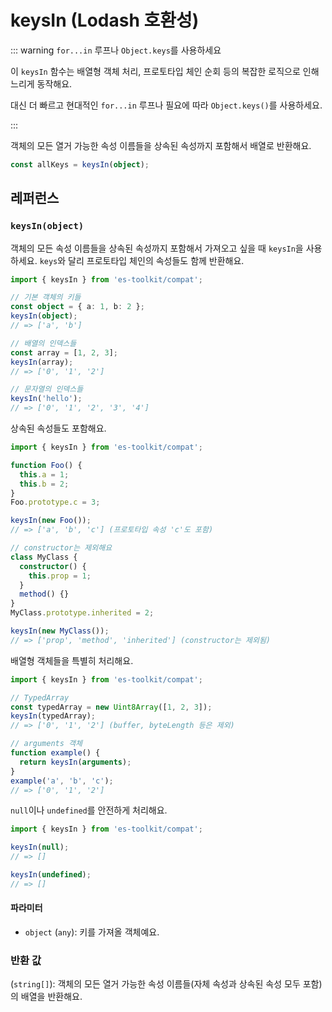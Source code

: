 # keysIn (Lodash 호환성)

::: warning `for...in` 루프나 `Object.keys`를 사용하세요

이 `keysIn` 함수는 배열형 객체 처리, 프로토타입 체인 순회 등의 복잡한 로직으로 인해 느리게 동작해요.

대신 더 빠르고 현대적인 `for...in` 루프나 필요에 따라 `Object.keys()`를 사용하세요.

:::

객체의 모든 열거 가능한 속성 이름들을 상속된 속성까지 포함해서 배열로 반환해요.

```typescript
const allKeys = keysIn(object);
```

## 레퍼런스

### `keysIn(object)`

객체의 모든 속성 이름들을 상속된 속성까지 포함해서 가져오고 싶을 때 `keysIn`을 사용하세요. `keys`와 달리 프로토타입 체인의 속성들도 함께 반환해요.

```typescript
import { keysIn } from 'es-toolkit/compat';

// 기본 객체의 키들
const object = { a: 1, b: 2 };
keysIn(object);
// => ['a', 'b']

// 배열의 인덱스들
const array = [1, 2, 3];
keysIn(array);
// => ['0', '1', '2']

// 문자열의 인덱스들
keysIn('hello');
// => ['0', '1', '2', '3', '4']
```

상속된 속성들도 포함해요.

```typescript
import { keysIn } from 'es-toolkit/compat';

function Foo() {
  this.a = 1;
  this.b = 2;
}
Foo.prototype.c = 3;

keysIn(new Foo());
// => ['a', 'b', 'c'] (프로토타입 속성 'c'도 포함)

// constructor는 제외해요
class MyClass {
  constructor() {
    this.prop = 1;
  }
  method() {}
}
MyClass.prototype.inherited = 2;

keysIn(new MyClass());
// => ['prop', 'method', 'inherited'] (constructor는 제외됨)
```

배열형 객체들을 특별히 처리해요.

```typescript
import { keysIn } from 'es-toolkit/compat';

// TypedArray
const typedArray = new Uint8Array([1, 2, 3]);
keysIn(typedArray);
// => ['0', '1', '2'] (buffer, byteLength 등은 제외)

// arguments 객체
function example() {
  return keysIn(arguments);
}
example('a', 'b', 'c');
// => ['0', '1', '2']
```

`null`이나 `undefined`를 안전하게 처리해요.

```typescript
import { keysIn } from 'es-toolkit/compat';

keysIn(null);
// => []

keysIn(undefined);
// => []
```

#### 파라미터

- `object` (`any`): 키를 가져올 객체예요.

### 반환 값

(`string[]`): 객체의 모든 열거 가능한 속성 이름들(자체 속성과 상속된 속성 모두 포함)의 배열을 반환해요.
